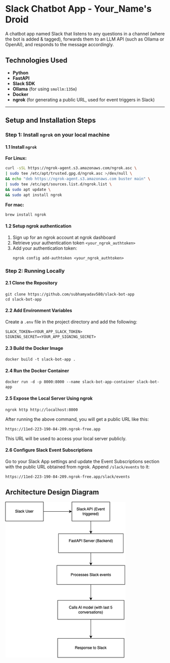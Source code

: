 # Slack Chatbot App - Your_Name's Droid

A chatbot app named Slack that listens to any questions in a channel (where the bot is added & tagged), forwards them to an LLM API (such as Ollama or OpenAI), and responds to the message accordingly.

## Technologies Used

- **Python**
- **FastAPI**
- **Slack SDK**
- **Ollama** (for using `smollm:135m`)
- **Docker**
- **ngrok** (for generating a public URL, used for event triggers in Slack)

---

## Setup and Installation Steps

### Step 1: Install `ngrok` on your local machine

#### 1.1 Install `ngrok`

**For Linux:**

```bash
curl -sSL https://ngrok-agent.s3.amazonaws.com/ngrok.asc \
| sudo tee /etc/apt/trusted.gpg.d/ngrok.asc >/dev/null \
&& echo "deb https://ngrok-agent.s3.amazonaws.com buster main" \
| sudo tee /etc/apt/sources.list.d/ngrok.list \
&& sudo apt update \
&& sudo apt install ngrok
```
**For mac:**
```bash
brew install ngrok
```

#### 1.2 Setup ngrok authentication
1. Sign up for an ngrok account at ngrok dashboard
2. Retrieve your authentication token `<your_ngrok_authtoken>`
3. Add your authentication token:
    ```
    ngrok config add-authtoken <your_ngrok_authtoken>
    ```

### Step 2: Running Locally

#### 2.1 Clone the Repository
```
git clone https://github.com/subhamyadav580/slack-bot-app
cd slack-bot-app
```

#### 2.2 Add Environment Variables
Create a `.env` file in the project directory and add the following:

```
SLACK_TOKEN=<YOUR_APP_SLACK_TOKEN>
SIGNING_SECRET=<YOUR_APP_SIGNING_SECRET>
```

#### 2.3 Build the Docker Image
```
docker build -t slack-bot-app .
```

#### 2.4 Run the Docker Container
```
docker run -d -p 8000:8000 --name slack-bot-app-container slack-bot-app
```

#### 2.5 Expose the Local Server Using ngrok
```
ngrok http http://localhost:8000
```

After running the above command, you will get a public URL like this:

```
https://11ed-223-190-84-209.ngrok-free.app
```
This URL will be used to access your local server publicly.

#### 2.6 Configure Slack Event Subscriptions

Go to your Slack App settings and update the Event Subscriptions section with the public URL obtained from ngrok. Append `/slack/events` to it:

```
https://11ed-223-190-84-209.ngrok-free.app/slack/events
```


## Architecture Design Diagram

<img src="architecture-digram.png">